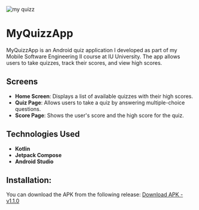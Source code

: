 ![my quizz](https://github.com/user-attachments/assets/7a9f376c-d5b0-46c5-96aa-24969b56ef63)

# MyQuizzApp

MyQuizzApp is an Android quiz application I developed as part of my Mobile Software Engineering II course at IU University. The app allows users to take quizzes, track their scores, and view high scores.

## Screens

- **Home Screen**: Displays a list of available quizzes with their high scores.
- **Quiz Page**: Allows users to take a quiz by answering multiple-choice questions.
- **Score Page**: Shows the user's score and the high score for the quiz.

## Technologies Used

- **Kotlin**
- **Jetpack Compose**
- **Android Studio**

## Installation:
You can download the APK from the following release:
[Download APK - v1.1.0](https://github.com/mo7amedgisimelsied/MyQuizzApp/releases/tag/v1.1.0)
